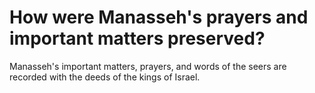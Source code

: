 # How were Manasseh's prayers and important matters preserved?

Manasseh's important matters, prayers, and words of the seers are recorded with the deeds of the kings of Israel. 